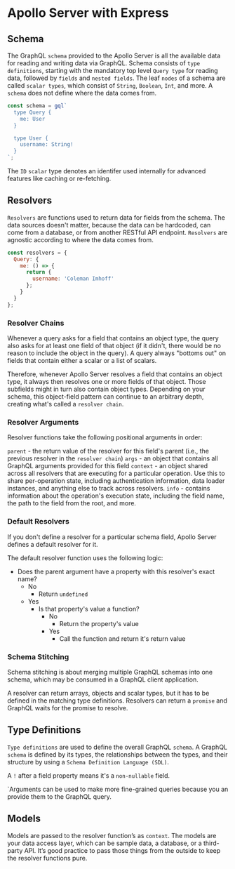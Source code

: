 # Apollo Server with Express

## Schema

The GraphQL `schema` provided to the Apollo Server is all the available data for reading and writing data via GraphQL. Schema consists of `type definitions`, starting with the mandatory top level `Query type` for reading data, followed by `fields` and `nested fields`. The leaf `nodes` of a schema are called `scalar types`, which consist of `String`, `Boolean`, `Int`, and more. A `schema` does not define where the data comes from.

```javascript
const schema = gql`
  type Query {
    me: User
  }

  type User {
    username: String!
  }
`;
```

The `ID` `scalar` type denotes an identifer used internally for advanced features like caching or re-fetching.

## Resolvers

`Resolvers` are functions used to return data for fields from the schema. The data sources doesn't matter, because the data can be hardcoded, can come from a database, or from  another RESTful API endpoint. `Resolvers` are agnostic according to where the data comes from.

```javascript
const resolvers = {
  Query: {
    me: () => {
      return {
        username: 'Coleman Imhoff'
      };
    }
  }
};
```

### Resolver Chains

Whenever a query asks for a field that contains an object type, the query also asks for at least one field of that object (if it didn't, there would be no reason to include the object in the query). A query always "bottoms out" on fields that contain either a scalar or a list of scalars.

Therefore, whenever Apollo Server resolves a field that contains an object type, it always then resolves one or more fields of that object. Those subfields might in turn also contain object types. Depending on your schema, this object-field pattern can continue to an arbitrary depth, creating what's called a `resolver chain`.

### Resolver Arguments

Resolver functions take the following positional arguments in order:

`parent` - the return value of the resolver for this field's parent (i.e., the previous resolver in the `resolver chain`)
`args` - an object that contains all GraphQL arguments provided for this field
`context` - an object shared across all resolvers that are executing for a particular operation. Use this to share per-operation state, including authentication information, data loader instances, and anything else to track across resolvers.
`info` - contains information about the operation's execution state, including the field name, the path to the field from the root, and more.

### Default Resolvers

If you don't define a resolver for a particular schema field, Apollo Server defines a default resolver for it.

The default resolver function uses the following logic:

- Does the parent argument have a property with this resolver's exact name?
  - No
    - Return `undefined`
  - Yes
    - Is that property's value a function?
      - No
        - Return the property's value
      - Yes
        - Call the function and return it's return value

### Schema Stitching

Schema stitching is about merging multiple GraphQL schemas into one schema, which may be consumed in a GraphQL client application.

A resolver can return arrays, objects and scalar types, but it has to be defined in the matching type definitions. Resolvers can return a `promise` and  GraphQL waits for the promise to resolve.

## Type Definitions

`Type definitions` are used to define the overall GraphQL `schema`. A GraphQL `schema` is defined by its types, the relationships between the types, and their structure by using a `Schema Definition Language (SDL)`.

A `!` after a field property means it's a `non-nullable` field.

`Arguments can be used to make more fine-grained queries because you an provide them to the GraphQL query.

## Models

Models are passed to the resolver function’s as `context`. The models are your data access layer, which can be sample data, a database, or a third-party API. It’s good practice to pass those things from the outside to keep the resolver functions pure.